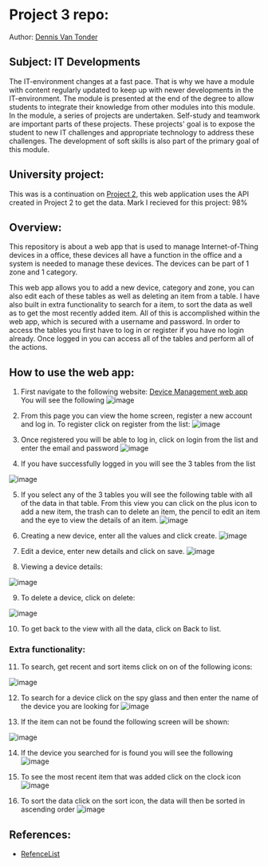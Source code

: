# Project 3 repo:
Author: [Dennis Van Tonder](https://github.com/dennisvantonder/)
## Subject: IT Developments
The IT-environment changes at a fast pace. That is why we have a module with content regularly updated to keep up with newer developments in the IT-environment. The module is presented at the end of the degree to allow students to integrate their knowledge from other modules into this module. In the module, a series of projects are undertaken. Self-study and teamwork are important parts of these projects. These projects' goal is to expose the student to new IT challenges and appropriate technology to address these challenges. The development of soft skills is also part of the primary goal of this module.
## University project:
This was is a continuation on [Project 2](https://github.com/dennisvantonder/CMPG-323-Project-2-31609988), this web application uses the API created in Project 2 to get the data. Mark I recieved for this project: 98%
## Overview:
This repository is about a web app that is used to manage Internet-of-Thing devices in a office, these devices all have a function in the office and a system is needed to manage these devices. The devices can be part of 1 zone and 1 category. 

This web app allows you to add a new device, category and zone, you can also edit each of these tables as well as deleting an item from a table. I have also built in extra functionality to search for a item, to sort the data as well as to get the most recently added item. All of this is accomplished within the web app, which is secured with a username and password. In order to access the tables you first have to log in or register if you have no login already. Once logged in you can access all of the tables and perform all of the actions.
## How to use the web app:
1. First navigate to the following website: [Device Management web app](https://devicemanagementwebapp2022.azurewebsites.net/)
You will see the following
![image](https://user-images.githubusercontent.com/90188915/192716037-1a62a2f5-8f87-4e79-ba8a-a4b03e7d5044.png)

2. From this page you can view the home screen, register a new account and log in. To register click on register from the list: ![image](https://user-images.githubusercontent.com/90188915/192716374-8bc6940f-530a-4836-9655-046afb90a495.png)

3. Once registered you will be able to log in, click on login from the list and enter the email and password ![image](https://user-images.githubusercontent.com/90188915/192716612-b50092d6-846c-4e3a-aaad-6b09a7b610ba.png)

4. If you have successfully logged in you will see the 3 tables from the list

![image](https://user-images.githubusercontent.com/90188915/192716945-9533248c-efb5-47d3-b646-443deef7f6ef.png)

5. If you select any of the 3 tables you will see the following table with all of the data in that table. From this view you can click on the plus icon to add a new item, the trash can to delete an item, the pencil to edit an item and the eye to view the details of an item. 
![image](https://user-images.githubusercontent.com/90188915/192717688-331f81b0-e64c-42f3-8382-6a2394f32487.png)

6. Creating a new device, enter all the values and click create.
![image](https://user-images.githubusercontent.com/90188915/192719511-b5d7e1ea-498f-40b5-9fda-709221ca5b91.png)

7. Edit a device, enter new details and click on save.
![image](https://user-images.githubusercontent.com/90188915/192719710-f6f5a3d9-b14e-4c86-9ad5-97703b5207c6.png)

8. Viewing a device details:

![image](https://user-images.githubusercontent.com/90188915/192719840-6c5a714c-0b95-488f-ad3c-3ff68b3f74fe.png)

9. To delete a device, click on delete:

![image](https://user-images.githubusercontent.com/90188915/192720191-d0106719-bdf9-4d34-96b4-7c0d20af7117.png)

10. To get back to the view with all the data, click on Back to list.
### Extra functionality:
11. To search, get recent and sort items click on on of the following icons:

![image](https://user-images.githubusercontent.com/90188915/192721306-0298289d-a3f3-4641-a877-348204928d04.png)

12. To search for a device click on the spy glass and then enter the name of the device you are looking for
![image](https://user-images.githubusercontent.com/90188915/192721498-2e22327a-4b71-4371-9945-fd932d228a5b.png)

13. If the item can not be found the following screen will be shown:

![image](https://user-images.githubusercontent.com/90188915/192721706-273b00c0-9529-4fdb-8700-cac51e4892dc.png)

14. If the device you searched for is found you will see the following 
![image](https://user-images.githubusercontent.com/90188915/192721889-d88ebb14-c20e-4acf-be8f-ad408543b040.png)

15. To see the most recent item that was added click on the clock icon
![image](https://user-images.githubusercontent.com/90188915/192722674-6d1f679e-224b-4aaf-9090-2287af3688f9.png)

16. To sort the data click on the sort icon, the data will then be sorted in ascending order
![image](https://user-images.githubusercontent.com/90188915/192722271-754f322b-5f98-4fe2-b986-f8bea6c4d0e1.png)

## References:
- [RefenceList](https://github.com/dennisvantonder/CMPG323-Project-3-31609988/blob/main/ReferenceList.docx)
